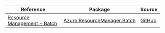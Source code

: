 | Reference | Package | Source |
|---|---|---|
|[Resource Management - Batch](resourcemanager.batch-readme.md)|[Azure.ResourceManager.Batch](https://www.nuget.org/packages/Azure.ResourceManager.Batch)|[GitHub](https://github.com/Azure/azure-sdk-for-net/blob/main/sdk/batch/Azure.ResourceManager.Batch)|
